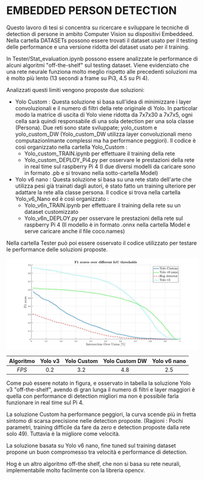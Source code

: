 # EMBEDDED PERSON DETECTION #
 
Questo lavoro di tesi si concentra su ricercare e sviluppare le tecniche di detection di persone in ambito Computer Vision su dispositivi  Embeddeed.
Nella cartella DATASETs possono essere trovati il dataset usato per il testing delle performance e una versione ridotta del dataset usato per il training.

In Tester/Stat_evaluation.ipynb possono essere analizzate le performance di alcuni algoritmi "off-the-shelf" sul testing dataset. Viene evidenziato che
una rete neurale funziona molto meglio rispetto alle precedenti soluzioni ma è molto più lento (13 secondi a frame su Pi3, 4.5 su Pi 4).

Analizzati questi limiti vengono proposte due soluzioni:

* Yolo Custom : Questa soluzione si basa sull'idea di minimizzare i layer convoluzionali e il numero di filtri della rete originale di Yolo. In particolar modo la matrice di uscita di Yolo viene ridotta da 7x7x30 a 7x7x5, ogni cella sarà quindi responsabile di una sola detection per una sola classe (Persona). Due reti sono state sviluppate; yolo_custom e yolo_custom_DW (Yolo_custom_DW utilizza layer convoluzionali meno computazionlmante complessi ma ha performance peggiori). Il codice è così organizzato nella cartella Yolo_Custom :
  * Yolo_custom_TRAIN.ipynb per effettuare il training della rete 
  * Yolo_custom_DEPLOY_Pi4.py per osservare le prestazioni della rete in real time sul raspberry Pi 4 (I due diversi modelli da caricare sono in formato .pb e si trovano nella sotto-cartella Model)
* Yolo v6 nano : Questa soluzione si basa su una rete stato dell'arte che utilizza pesi già trainati dagli autori, è stato fatto un training ulteriore per adattare la rete alla classe persona. Il codice si trova nella cartella Yolo_v6_Nano ed è così organizzato :
  * Yolo_v6n_TRAIN.ipynb per effettuare il training della rete su un dataset customizzato
  * Yolo_v6n_DEPLOY.py per osservare le prestazioni della rete sul raspberry Pi 4 (Il modello è in formato .onnx nella cartella Model e serve caricare anche il  file coco.names)

Nella cartella Tester può poi essere osservato il codice utilizzato per testare le performance delle soluzioni proposte.

<img src="/Comparison.jpg">

| Algoritmo | Yolo v3 | Yolo Custom | Yolo Custom DW | Yolo v6 nano |
| :-------: | :-----: | :---------: | :------------: | :----------: |
| *FPS*     | 0.2     | 3.2         | 4.8            | 2.5          |

Come può essere notato in figura, e osservato in tabella la soluzione Yolo v3 "off-the-shelf", avendo di gran lunga il numero di filtri e layer maggiori è quella con performance di detection migliori ma non è possibile farla funzionare in real time sul Pi 4.

La soluzione Custom ha performance peggiori, la curva scende più in fretta sintomo di scarsa precisione nelle detection proposte. (Ragioni : Pochi parametri, training difficile da fare da zero e detection proposte dalla rete solo 49). Tuttavia è la migliore come velocità.

La soluzione basata su Yolo v6 nano, fine tuned sul training dataset propone un buon compromesso tra velocità e performance di detection.

Hog è un altro algoritmo off-the shelf, che non si basa su rete neurali, implementabile molto facilmente con la libreria opencv.



